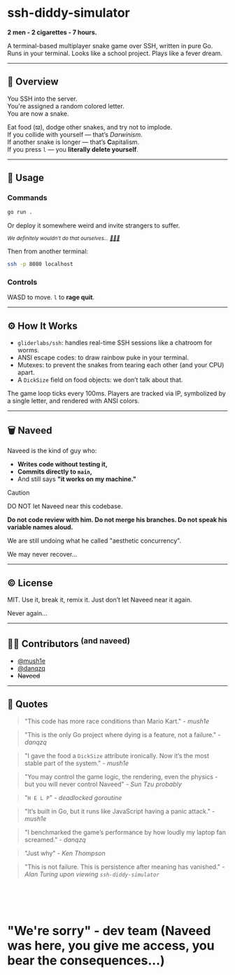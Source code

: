 # ssh-diddy-simulator

**2 men - 2 cigarettes - 7 hours.**

A terminal-based multiplayer snake game over SSH, written in pure Go.  
Runs in your terminal. Looks like a school project. Plays like a fever dream.

---

## 🚀 Overview

You SSH into the server.  
You're assigned a random colored letter.  
You are now a snake.

Eat food (ϖ), dodge other snakes, and try not to implode.  
If you collide with yourself — that’s *Darwinism*.  
If another snake is longer — that’s **C**apitalism.  
If you press `l` — you **literally delete yourself**.

---

## 🧠 Usage

### Commands

```bash
go run .
```

Or deploy it somewhere weird and invite strangers to suffer.

<sup>*We definitely wouldn't do that ourselves... [🐍🐍🐍](do_not.md)*<sup>

Then from another terminal:

```bash
ssh -p 8080 localhost
```

### Controls

WASD to move.
`l` to **rage quit**.

---

## ⚙️ How It Works

* `gliderlabs/ssh`: handles real-time SSH sessions like a chatroom for worms.
* ANSI escape codes: to draw rainbow puke in your terminal.
* Mutexes: to prevent the snakes from tearing each other (and your CPU) apart.
* A `DickSize` field on food objects: we don’t talk about that.

The game loop ticks every 100ms.
Players are tracked via IP, symbolized by a single letter, and rendered with ANSI colors.

---

## 🗑️ Naveed

Naveed is the kind of guy who:

* **Writes code without testing it,**
* **Commits directly to `main`,**
* And still says **"it works on my machine."**

> [!CAUTION]
> DO NOT let Naveed near this codebase.
> 
> **Do not code review with him. Do not merge his branches. Do not speak his variable names aloud.**
>
> We are still undoing what he called "aesthetic concurrency".
>
> We may never recover...

---

## ©️ License

MIT.
Use it, break it, remix it.
Just don’t let Naveed near it again.

Never again...

---

## 🧑‍💻 Contributors <sup>(and naveed)</sup>

- [@mush1e](https://github.com/mush1e)
- [@danqzq](https://github.com/danqzq)
- ~~Naveed~~

---

## 📜 Quotes

> "This code has more race conditions than Mario Kart." - *mush1e*

> "This is the only Go project where dying is a feature, not a failure." - *danqzq*

> "I gave the food a `DickSize` attribute ironically. Now it’s the most stable part of the system." - *mush1e*

> "You may control the game logic, the rendering, even the physics - but you will never control Naveed" - *Sun Tzu probably*

> "`H E L P`" - *deadlocked goroutine*

> "It’s built in Go, but it runs like JavaScript having a panic attack." - *mush1e*

> "I benchmarked the game’s performance by how loudly my laptop fan screamed." - *danqzq*

> "Just why" - *Ken Thompson*

> "This is not failure. This is persistence after meaning has vanished." - *Alan Turing upon viewing `ssh-diddy-simulator`*

<br><br><br>

# "We're sorry" - dev team (Naveed was here, you give me access, you bear the consequences...)
